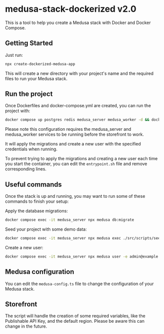 # medusa-stack-dockerized v2.0

This is a tool to help you create a Medusa stack with Docker and Docker Compose.

## Getting Started

Just run:

```bash
npx create-dockerized-medusa-app
```

This will create a new directory with your project's name and the required files to run your Medusa stack.

## Run the project

Once Dockerfiles and docker-compose.yml are created, you can run the project with:

```bash
docker compose up postgres redis medusa_server medusa_worker -d && docker compose up storefront -d
```

Please note this configuration requires the medusa_server and medusa_worker services to be running before the storefront to work.

It will apply the migrations and create a new user with the specified credentials when running.

To prevent trying to apply the migrations and creating a new user each time you start the container, 
you can edit the `entrypoint.sh` file and remove corresponding lines.

## Useful commands

Once the stack is up and running, you may want to run some of these commands to finish your setup:

Apply the database migrations:

```bash
docker compose exec -it medusa_server npx medusa db:migrate
```

Seed your project with some demo data:

```bash
docker compose exec -it medusa_server npx medusa exec ./src/scripts/seed.ts
```

Create a new user:

```bash
docker compose exec -it medusa_server npx medusa user -e admin@example.com -p supersecret
```

## Medusa configuration

You can edit the `medusa-config.ts` file to change the configuration of your Medusa stack.

## Storefront

The script will handle the creation of some required variables, like the Publishable API Key, and 
the default region. Please be aware this can change in the future.
